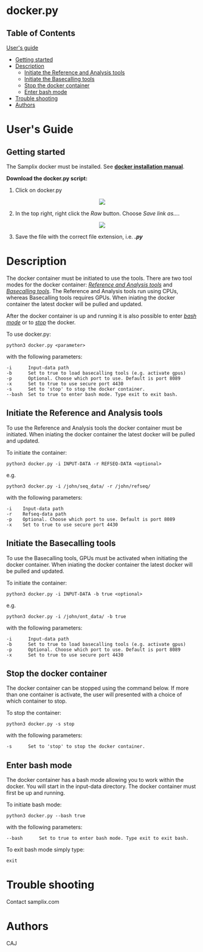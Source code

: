 # docker.py

## Table of Contents
[User's guide](#uguide)
- [Getting started](#get_started)
- [Description](#descript_)
  - [Initiate the Reference and Analysis tools](#start_docker)
  - [Initiate the Basecalling tools](#start_basecall)
  - [Stop the docker container](#stop_docker)
  - [Enter bash mode](#bash_docker)
- [Trouble shooting](#help_)
- [Authors](#authors_)

# <a name="uguide"></a> User's Guide
## <a name="get_started"></a> Getting started
The Samplix docker must be installed. See [**docker installation manual**](https://github.com/Samplix-ApS/Bioinformatics_tools/tree/main/docker_install).

**Download the docker.py script:**
1. Click on docker.py

<p align="center">
<img src="https://user-images.githubusercontent.com/60882704/141150954-70c17528-f0f2-4f1a-96f3-3c6cf40f5d01.png">
</p>

2. In the top right, right click the _Raw_ button. Choose _Save link as..._.

<p align="center">
<img src="https://user-images.githubusercontent.com/60882704/141151777-79365920-f8ba-4ecd-9bbd-adaf41f0809c.png">
</p>

3. Save the file with the correct file extension, i.e. **_.py_**
 
# <a name="descript_"></a> Description
The docker container must be initiated to use the tools. There are two tool modes for the docker container: [_Reference and Analysis tools_](#start_docker) and [_Basecalling tools_](#start_basecall). The Reference and Analysis tools run using CPUs, whereas Basecalling tools requires GPUs. When iniating the docker container the latest docker will be pulled and updated.

After the docker container is up and running it is also possible to enter [_bash mode_](#bash_docker) or to [_stop_](#stop_docker) the docker.

To use docker.py:
```
python3 docker.py <parameter>
```

with the following parameters:

```
-i      Input-data path
-b      Set to true to load basecalling tools (e.g. activate gpus)
-p      Optional. Choose which port to use. Default is port 8089
-x      Set to true to use secure port 4430
-s      Set to 'stop' to stop the docker container.
--bash  Set to true to enter bash mode. Type exit to exit bash.
```


## <a name="start_docker"></a> Initiate the Reference and Analysis tools
To use the Reference and Analysis tools the docker container must be initiated. When iniating the docker container the latest docker will be pulled and updated. 

To initiate the container:
```
python3 docker.py -i INPUT-DATA -r REFSEQ-DATA <optional>
```

e.g.

```
python3 docker.py -i /john/seq_data/ -r /john/refseq/
```

with the following parameters:

```
-i    Input-data path
-r    Refseq-data path
-p    Optional. Choose which port to use. Default is port 8089
-x    Set to true to use secure port 4430
```

## <a name="start_basecall"></a> Initiate the Basecalling tools
To use the Basecalling tools, GPUs must be activated when initiating the docker container. When iniating the docker container the latest docker will be pulled and updated.

To initiate the container:
```
python3 docker.py -i INPUT-DATA -b true <optional>
```

e.g.

```
python3 docker.py -i /john/ont_data/ -b true
```

with the following parameters:

```
-i      Input-data path
-b      Set to true to load basecalling tools (e.g. activate gpus)
-p      Optional. Choose which port to use. Default is port 8089
-x      Set to true to use secure port 4430
```

## <a name="stop_docker"></a> Stop the docker container
The docker container can be stopped using the command below. If more than one container is activate, the user will presented with a choice of which container to stop.

To stop the container:
```
python3 docker.py -s stop
```

with the following parameters:

```
-s      Set to 'stop' to stop the docker container.
```

## <a name="bash_docker"></a> Enter bash mode
The docker container has a bash mode allowing you to work within the docker. You will start in the input-data directory. 
The docker container must first be up and running. 

To initiate bash mode:
```
python3 docker.py --bash true
```

with the following parameters:

```
--bash      Set to true to enter bash mode. Type exit to exit bash.
```

To exit bash mode simply type:
```
exit
```




# <a name="help_"></a> Trouble shooting
Contact samplix.com

# <a name="authors_"></a> Authors
CAJ
